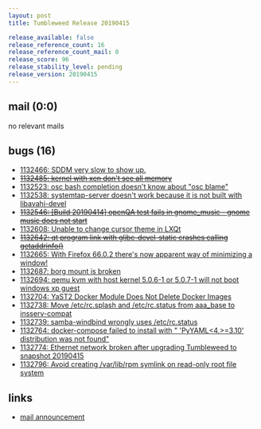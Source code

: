 ```yaml
---
layout: post
title: Tumbleweed Release 20190415

release_available: false
release_reference_count: 16
release_reference_count_mail: 0
release_score: 96
release_stability_level: pending
release_version: 20190415
---
```


## mail (0:0)

no relevant mails

## bugs (16)

<!--more-->

- [1132466: SDDM very slow to show up.](https://bugzilla.opensuse.org/show_bug.cgi?id=1132466)
- ~~[1132485: kernel with xen  don't see all memory](https://bugzilla.opensuse.org/show_bug.cgi?id=1132485)~~
- [1132523: osc bash completion doesn't know about "osc blame"](https://bugzilla.opensuse.org/show_bug.cgi?id=1132523)
- [1132538: systemtap-server doesn't work because it is not built with libavahi-devel](https://bugzilla.opensuse.org/show_bug.cgi?id=1132538)
- ~~[1132546: \[Build 20190414\] openQA test fails in gnome_music - gnome music does not start](https://bugzilla.opensuse.org/show_bug.cgi?id=1132546)~~
- [1132608: Unable to change cursor theme in LXQt](https://bugzilla.opensuse.org/show_bug.cgi?id=1132608)
- ~~[1132642: qt program link with glibc-devel-static crashes calling getaddrinfo()](https://bugzilla.opensuse.org/show_bug.cgi?id=1132642)~~
- [1132665: With Firefox 66.0.2 there's now apparent way of minimizing a window!](https://bugzilla.opensuse.org/show_bug.cgi?id=1132665)
- [1132687: borg mount is broken](https://bugzilla.opensuse.org/show_bug.cgi?id=1132687)
- [1132694: qemu kvm with host kernel 5.0.6-1 or 5.0.7-1 will not boot windows xp guest](https://bugzilla.opensuse.org/show_bug.cgi?id=1132694)
- [1132704: YaST2 Docker Module Does Not Delete Docker Images](https://bugzilla.opensuse.org/show_bug.cgi?id=1132704)
- [1132738: Move /etc/rc.splash and /etc/rc.status from aaa_base to insserv-compat](https://bugzilla.opensuse.org/show_bug.cgi?id=1132738)
- [1132739: samba-windbind wrongly uses /etc/rc.status](https://bugzilla.opensuse.org/show_bug.cgi?id=1132739)
- [1132764: docker-compose failed to install with " 'PyYAML<4,>=3.10' distribution was not found"](https://bugzilla.opensuse.org/show_bug.cgi?id=1132764)
- [1132774: Ethernet network broken after upgrading Tumbleweed to snapshot 20190415](https://bugzilla.opensuse.org/show_bug.cgi?id=1132774)
- [1132796: Avoid creating /var/lib/rpm symlink on read-only root file system](https://bugzilla.opensuse.org/show_bug.cgi?id=1132796)



## links

- [mail announcement](https://lists.opensuse.org/opensuse-factory/2019-04/msg00292.html)
